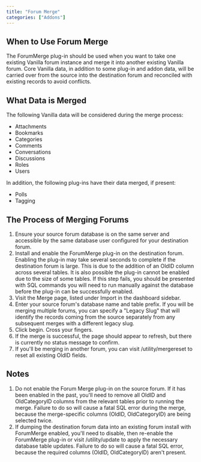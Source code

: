 ```yaml
---
title: "Forum Merge"
categories: ["Addons"]
---
```


## When to Use Forum Merge

The ForumMerge plug-in should be used when you want to take one existing Vanilla forum instance and merge it into another existing Vanilla forum.  Core Vanilla data, in addition to some plug-in and addon data, will be carried over from the source into the destination forum and reconciled with existing records to avoid conflicts.

## What Data is Merged

The following Vanilla data will be considered during the merge process:

* Attachments
* Bookmarks
* Categories
* Comments
* Conversations
* Discussions
* Roles
* Users

In addition, the following plug-ins have their data merged, if present:

* Polls
* Tagging

## The Process of Merging Forums

1. Ensure your source forum database is on the same server and accessible by the same database user configured for your destination forum.
2. Install and enable the ForumMerge plug-in on the destination forum.  Enabling the plug-in may take several seconds to complete if the destination forum is large.  This is due to the addition of an OldID column across several tables.  It is also possible the plug-in cannot be enabled due to the size of some tables.  If this step fails, you should be presented with SQL commands you will need to run manually against the database before the plug-in can be successfully enabled.
3. Visit the Merge page, listed under Import in the dashboard sidebar.
4. Enter your source forum's database name and table prefix.  If you will be merging multiple forums, you can specify a "Legacy Slug" that will identify the records coming from the source separately from any subsequent merges with a different legacy slug.
5. Click begin.  Cross your fingers.
6. If the merge is successful, the page should appear to refresh, but there is currently no status message to confirm.
7. If you'll be merging in another forum, you can visit /utility/mergereset to reset all existing OldID fields.

## Notes

1. Do not enable the Forum Merge plug-in on the source forum.  If it has been enabled in the past, you'll need to remove all OldID and OldCategoryID columns from the relevant tables prior to running the merge.  Failure to do so will cause a fatal SQL error during the merge, because the merge-specific columns (OldID, OldCategoryID) are being selected twice.
2. If dumping the destination forum data into an existing forum install with ForumMerge enabled, you'll need to disable, then re-enable the ForumMerge plug-in or visit /utility/update to apply the necessary database table updates.  Failure to do so will cause a fatal SQL error, because the required columns (OldID, OldCategoryID) aren't present.
